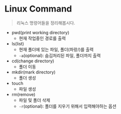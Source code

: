 # Linux Command
> 리눅스 명령어들을 정리해봅시다.

- pwd(print working directory)
    - 현재 작업중인 경로를 출력
- ls(list)
    - 현재 폴더에 있는 파일, 폴더(파랑/)를 출력
    - `-a`(optional): 숨김처리된 파일, 폴더까지 출력
- cd(change directory)
    - 폴더 이동
- mkdir(mark directory)
    - 폴더 생성
- touch
    - 파일 생성
- rm(remove)
    - 파일 및 폴더 삭제
    - `-r`(optional): 폴더를 지우기 위해서 입력해야하는 옵션